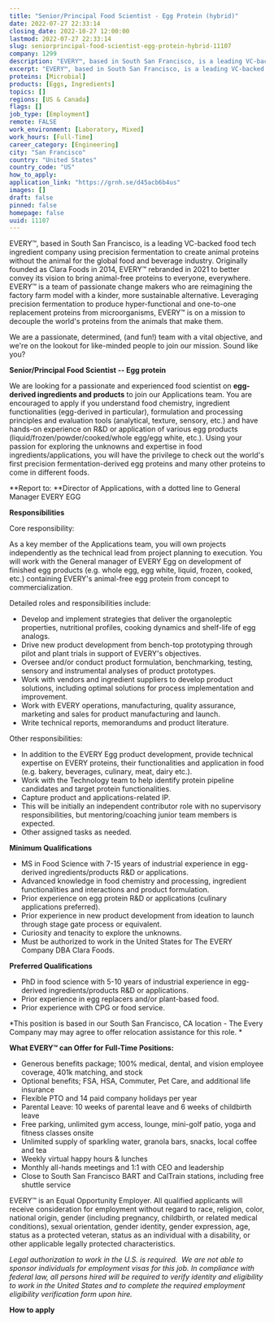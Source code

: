 ```yaml
---
title: "Senior/Principal Food Scientist - Egg Protein (hybrid)"
date: 2022-07-27 22:33:14
closing_date: 2022-10-27 12:00:00
lastmod: 2022-07-27 22:33:14
slug: seniorprincipal-food-scientist-egg-protein-hybrid-11107
company: 1299
description: "EVERY™, based in South San Francisco, is a leading VC-backed food tech ingredient company using precision fermentation to create animal proteins without the animal for the global food and beverage industry. Originally founded as Clara Foods in 2014, EVERY™ rebranded in 2021 to better convey its vision to bring animal-free proteins to everyone, everywhere. EVERY™ is a team of passionate change makers who are reimagining the factory farm model with a kinder, more sustainable alternative."
excerpt: "EVERY™, based in South San Francisco, is a leading VC-backed food tech ingredient company using precision fermentation to create animal proteins without the animal for the global food and beverage industry. Originally founded as Clara Foods in 2014, EVERY™ rebranded in 2021 to better convey its vision to bring animal-free proteins to everyone, everywhere. EVERY™ is a team of passionate change makers who are reimagining the factory farm model with a kinder, more sustainable alternative."
proteins: [Microbial]
products: [Eggs, Ingredients]
topics: []
regions: [US & Canada]
flags: []
job_type: [Employment]
remote: FALSE
work_environment: [Laboratory, Mixed]
work_hours: [Full-Time]
career_category: [Engineering]
city: "San Francisco"
country: "United States"
country_code: "US"
how_to_apply: 
application_link: "https://grnh.se/d45acb6b4us"
images: []
draft: false
pinned: false
homepage: false
uuid: 11107
---
```

EVERY™, based in South San Francisco, is a leading VC-backed food tech
ingredient company using precision fermentation to create animal
proteins without the animal for the global food and beverage industry.
Originally founded as Clara Foods in 2014, EVERY™ rebranded in 2021 to
better convey its vision to bring animal-free proteins to everyone,
everywhere. EVERY™ is a team of passionate change makers who are
reimagining the factory farm model with a kinder, more sustainable
alternative. Leveraging precision fermentation to produce
hyper-functional and one-to-one replacement proteins from
microorganisms, EVERY™ is on a mission to decouple the world's proteins
from the animals that make them.

We are a passionate, determined, (and fun!) team with a vital objective,
and we\'re on the lookout for like-minded people to join our mission.
Sound like you?

**Senior/Principal Food Scientist -- Egg protein**

We are looking for a passionate and experienced food scientist
on **egg-derived ingredients and products** to join our Applications
team. You are encouraged to apply if you understand food chemistry,
ingredient functionalities (egg-derived in particular), formulation and
processing principles and evaluation tools (analytical, texture,
sensory, etc.) and have hands-on experience on R&D or application of
various egg products (liquid/frozen/powder/cooked/whole egg/egg white,
etc.). Using your passion for exploring the unknowns and expertise in
food ingredients/applications, you will have the privilege to check out
the world's first precision fermentation-derived egg proteins and many
other proteins to come in different foods.

**Report to: **Director of Applications, with a dotted line to General
Manager EVERY EGG

**Responsibilities**

Core responsibility: 

As a key member of the Applications team, you will own projects
independently as the technical lead from project planning to execution.
You will work with the General manager of EVERY Egg on development of
finished egg products (e.g. whole egg, egg white, liquid, frozen,
cooked, etc.) containing EVERY's animal-free egg protein from concept to
commercialization. 

Detailed roles and responsibilities include:

-   Develop and implement strategies that deliver the organoleptic
    properties, nutritional profiles, cooking dynamics and shelf-life of
    egg analogs.
-   Drive new product development from bench-top prototyping through
    pilot and plant trials in support of EVERY\'s objectives.
-   Oversee and/or conduct product formulation, benchmarking, testing,
    sensory and instrumental analyses of product prototypes.
-   Work with vendors and ingredient suppliers to develop product
    solutions, including optimal solutions for process implementation
    and improvement.
-   Work with EVERY operations, manufacturing, quality assurance,
    marketing and sales for product manufacturing and launch.
-   Write technical reports, memorandums and product literature.

Other responsibilities: 

-   In addition to the EVERY Egg product development, provide technical
    expertise on EVERY proteins, their functionalities and application
    in food (e.g. bakery, beverages, culinary, meat, dairy etc.).
-   Work with the Technology team to help identify protein pipeline
    candidates and target protein functionalities.
-   Capture product and applications-related IP.
-   This will be initially an independent contributor role with no
    supervisory responsibilities, but mentoring/coaching junior team
    members is expected.
-   Other assigned tasks as needed.

**Minimum Qualifications**

-   MS in Food Science with 7-15 years of industrial experience in
    egg-derived ingredients/products R&D or applications.
-   Advanced knowledge in food chemistry and processing, ingredient
    functionalities and interactions and product formulation.
-   Prior experience on egg protein R&D or applications (culinary
    applications preferred).
-   Prior experience in new product development from ideation to launch
    through stage gate process or equivalent.
-   Curiosity and tenacity to explore the unknowns.
-   Must be authorized to work in the United States for The EVERY
    Company DBA Clara Foods.

**Preferred Qualifications**

-   PhD in food science with 5-10 years of industrial experience in
    egg-derived ingredients/products R&D or applications.
-   Prior experience in egg replacers and/or plant-based food.
-   Prior experience with CPG or food service.

*This position is based in our South San Francisco, CA location - The
Every Company may may agree to offer relocation assistance for this
role. *

**What EVERY™ can Offer for Full-Time Positions:**

-   Generous benefits package; 100% medical, dental, and vision employee
    coverage, 401k matching, and stock
-   Optional benefits; FSA, HSA, Commuter, Pet Care, and additional life
    insurance
-   Flexible PTO and 14 paid company holidays per year
-   Parental Leave: 10 weeks of parental leave and 6 weeks of childbirth
    leave
-   Free parking, unlimited gym access, lounge, mini-golf patio, yoga
    and fitness classes onsite
-   Unlimited supply of sparkling water, granola bars, snacks, local
    coffee and tea
-   Weekly virtual happy hours & lunches
-   Monthly all-hands meetings and 1:1 with CEO and leadership
-   Close to South San Francisco BART and CalTrain stations, including
    free shuttle service

EVERY™ is an Equal Opportunity Employer. All qualified applicants will
receive consideration for employment without regard to race, religion,
color, national origin, gender (including pregnancy, childbirth, or
related medical conditions), sexual orientation, gender identity, gender
expression, age, status as a protected veteran, status as an individual
with a disability, or other applicable legally protected
characteristics.

*Legal authorization to work in the U.S. is required.  We are not able
to sponsor individuals for employment visas for this job. In compliance
with federal law, all persons hired will be required to verify identity
and eligibility to work in the United States and to complete the
required employment eligibility verification form upon hire.*


**How to apply**



